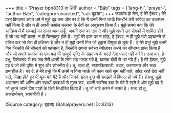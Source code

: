 +++
title = 'Prayer bpn8313 in हिंदी'
author = "Báb"
tags = ['lang-hi', 'prayer-', "author-Báb", "category-unsorted", "cat-दृढ़ता"]
+++
जयघोष हो तेरा, हे मेरे ईश्वर। मेरे परम् प्रियतम! अपने धर्म में मुझे दृढ़ बना और वर दे कि मैं उनमें गिना जाऊँ जिन्होंने तेरी संविदा का उल्लंघन नहीं किया है और न ही अपनी कपोल कल्पना के देवों का अनुसरण किया है। मुझे समर्थ बना कि तेरे सान्निध्य में मैं सच्चाई का दामन थाम सकूँ, अपनी दया का दान दे और मुझे अपने उन सेवकों में शामिल होने दे जो भय नहीं करते, न ही चिन्तातुर होते हैं। मुझें मेरे हाल पर न छोड़, हे ईश्वर, न ही मुझे उसे पहचानने से वंचित कर जो तेरा ही प्रतिरूप है और न ही मुझे उनमें गिन जो तुझसे विमुख हो चुके हैं। हे मेरे प्रभु! मुझे उनमें गिन जिन्होंने तेरे सौन्दर्य को पहचाना है, जिन्होंने अपना सर्वस्व न्यौछावर करने का सौभाग्य प्राप्त किया है और जो अपने समर्पण का एक पल भी सम्पूर्ण सृष्टि के साम्राज्य के बदले देना पसंद नहीं करेंगे। दया कर, हे प्रभु, विशेषरूप से तब जब तेरी धरती के लोग राह भटक गये हैं, घातक दोषों से भर गये हैं। हे मेरे ईश्वर, मुझे वह दे जो तेरी दृष्टि में शुभ और शोभनीय है। तू, सत्य ही, सर्वशक्तिशाली, उदार, करुणामय और सदा क्षमाशील है।
वर दे, हे मेरे प्रभु! कि मैं उनमें न गिना जाऊँ जो कान रहते सुन नहीं पाते, आँख रहते देख नहीं पाते, जिह्वा होते हुए भी मूक बने बैठे हैं और जिनके हृदय कुछ भी समझने में विफल हो गये हैं। हे प्रभु, मुझे अज्ञानता की अग्नि और स्वार्थी इच्छाओं से मुक्त कर, अपनी सर्वोच्च दया के घेरे में रहने दे और मुझे वह दे जो तुमने अपने प्रिय पात्रों के लिये निर्धारित किया है। तू जो चाहे करने में समर्थ है। सत्य ही तू, संकटमोचन, स्वयंजीवी है।

(Source category: दृढ़ता)
(Bahaiprayers.net ID: 8313)
